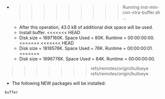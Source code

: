 * >>>>>>>>> Running inst-min-con-xtra-buffer.sh ...
  * After this operation, 43.0 kB of additional disk space will be used.
  * Install buffer.
<<<<<<< HEAD
  * Disk size = 1697160K. Space Used = 80K. Runtime = 00:00:00:00.
=======
<<<<<<< HEAD
  * Disk size = 1818576K. Space Used = 76K. Runtime = 00:00:00:01.
=======
  * Disk size = 1696776K. Space Used = 84K. Runtime = 00:00:00:00.
>>>>>>> refs/remotes/origin/bullseye
>>>>>>> refs/remotes/origin/bullseye
  * The following NEW packages will be installed:
  ```bash
buffer
  ```
